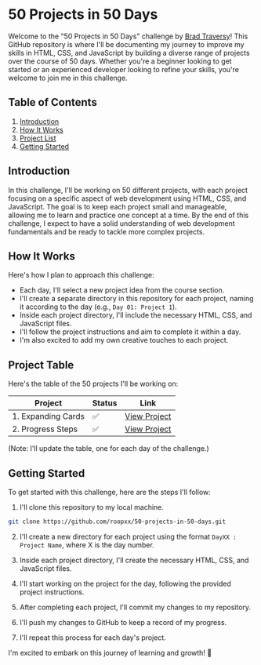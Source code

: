 # 50 Projects in 50 Days

Welcome to the "50 Projects in 50 Days" challenge by [Brad Traversy](https://www.udemy.com/course/50-projects-50-days/)! This GitHub repository is where I'll be documenting my journey to improve my skills in HTML, CSS, and JavaScript by building a diverse range of projects over the course of 50 days. Whether you're a beginner looking to get started or an experienced developer looking to refine your skills, you're welcome to join me in this challenge.

## Table of Contents

1. [Introduction](#introduction)
2. [How It Works](#how-it-works)
3. [Project List](#project-table)
4. [Getting Started](#getting-started)

## Introduction

In this challenge, I'll be working on 50 different projects, with each project focusing on a specific aspect of web development using HTML, CSS, and JavaScript. The goal is to keep each project small and manageable, allowing me to learn and practice one concept at a time. By the end of this challenge, I expect to have a solid understanding of web development fundamentals and be ready to tackle more complex projects.

## How It Works

Here's how I plan to approach this challenge:

- Each day, I'll select a new project idea from the course section.
- I'll create a separate directory in this repository for each project, naming it according to the day (e.g., `Day 01: Project 1`).
- Inside each project directory, I'll include the necessary HTML, CSS, and JavaScript files.
- I'll follow the project instructions and aim to complete it within a day.
- I'm also excited to add my own creative touches to each project.

## Project Table

Here's the table of the 50 projects I'll be working on:

| Project            | Status | Link                                                       |
| ------------------ | ------ | ---------------------------------------------------------- |
| 1. Expanding Cards | ✅     | [View Project](https://expanding-cards-roopxx.vercel.app/) |
| 2. Progress Steps  | ✅     | [View Project](https://progress-steps-roopxx.vercel.app/)  |

(Note: I'll update the table, one for each day of the challenge.)

## Getting Started

To get started with this challenge, here are the steps I'll follow:

1. I'll clone this repository to my local machine.

```bash
git clone https://github.com/roopxx/50-projects-in-50-days.git
```

2. I'll create a new directory for each project using the format `DayXX : Project Name`, where X is the day number.

3. Inside each project directory, I'll create the necessary HTML, CSS, and JavaScript files.

4. I'll start working on the project for the day, following the provided project instructions.

5. After completing each project, I'll commit my changes to my repository.

6. I'll push my changes to GitHub to keep a record of my progress.

7. I'll repeat this process for each day's project.

I'm excited to embark on this journey of learning and growth! 🚀
